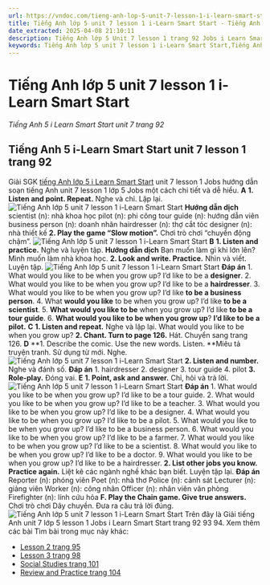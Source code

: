 ```yaml
---
url: https://vndoc.com/tieng-anh-lop-5-unit-7-lesson-1-i-learn-smart-start-338540
title: Tiếng Anh lớp 5 unit 7 lesson 1 i-Learn Smart Start - Tiếng Anh 5 i Learn Smart Start unit 7 trang 92 - VnDoc.com
date_extracted: 2025-04-08 21:10:11
description: Tiếng Anh lớp 5 Unit 7 lesson 1 trang 92 Jobs i Learn Smart Start bao gồm hướng dẫn giải SGK tiếng Anh 5 Smart Start Unit 7 Jobs lesson 1.
keywords: Tiếng Anh lớp 5 unit 7 lesson 1 i-Learn Smart Start,Tiếng Anh lớp 5 unit 7 lesson 1,tiếng anh lớp 5 i learn smart start unit 7 lesson 1,Tiếng Anh 5 i learn smart start unit 7 lesson 1,unit 7 lớp 5 smart start,tiếng anh 5 smart start unit 7 lesson 1,tiếng anh lớp 5 smart start unit 7,unit 7 lesson 1 lớp 5,unit 7 lớp 5 lesson 1,Tiếng Anh lớp 5 unit 7 lesson 1 trang 92,tiếng anh lớp 5 unit 7 jobs lesson 1,tiếng anh 5 unit 7 jobs lesson 1
---
```


# Tiếng Anh lớp 5 unit 7 lesson 1 i-Learn Smart Start
 _Tiếng Anh 5 i Learn Smart Start unit 7 trang 92_
## Tiếng Anh 5 i-Learn Smart Start unit 7 lesson 1 trang 92
Giải SGK [tiếng Anh lớp 5 i Learn Smart Start](<https://vndoc.com/giai-bai-tap-i-learn-smart-start5>) unit 7 lesson 1 Jobs hướng dẫn soạn tiếng Anh unit 7 lesson 1 lớp 5 Jobs một cách chi tiết và dễ hiểu.
**A**
**1\. Listen and point. Repeat.** Nghe và chỉ. Lặp lại.
![Tiếng Anh lớp 5 unit 7 lesson 1 i-Learn Smart Start](https://i.vdoc.vn/data/image/2025/03/15/tieng-anh-lop-5-unit-7-lesson-1-i-learn-smart-start-1.png)
**Hướng dẫn dịch**
scientist \(n\): nhà khoa học
pilot \(n\): phi công
tour guide \(n\): hướng dẫn viên
business person \(n\): doanh nhân
hairdresser \(n\): thợ cắt tóc
designer \(n\): nhà thiết kế
**2\. Play the game “Slow motion”.** Chơi trò chơi “chuyển động chậm”.
![Tiếng Anh lớp 5 unit 7 lesson 1 i-Learn Smart Start](https://i.vdoc.vn/data/image/2025/03/15/tieng-anh-lop-5-unit-7-lesson-1-i-learn-smart-start-2.png)
**B**
**1\. Listen and practice.** Nghe và luyện tập.
**Hướng dẫn dịch**
Bạn muốn làm gì khi lớn lên?
Mình muốn làm nhà khoa học.
**2\. Look and write. Practice.** Nhìn và viết. Luyện tập.
![Tiếng Anh lớp 5 unit 7 lesson 1 i-Learn Smart Start](https://i.vdoc.vn/data/image/2025/03/15/tieng-anh-lop-5-unit-7-lesson-1-i-learn-smart-start-3.png)
**Đáp án**
1.
What would you like to be when you grow up?
I’d like to be a **designer**.
2.
What would you like to be when you grow up?
I’d like to be a **hairdresser**.
3.
What would you like to be when you grow up?
I’d like **to be a business person**.
4.
What **would you like** to be when you grow up?
I’d like **to be a scientist**.
5.
**What would you like to be** when you grow up?
I’d like **to be a tour guide**.
6.
**What would you like to be when you grow up**?
**I’d like to be a pilot.**
**C**
**1\. Listen and repeat.** Nghe và lặp lại.
What would you like to be when you grow up?
**2\. Chant. Turn to page 126.** Hát. Chuyển sang trang 126.
**D**
**1\. Describe the comic. Use the new words. Listen. **Miêu tả truyện tranh. Sử dụng từ mới. Nghe.
![Tiếng Anh lớp 5 unit 7 lesson 1 i-Learn Smart Start](https://i.vdoc.vn/data/image/2025/03/15/tieng-anh-lop-5-unit-7-lesson-1-i-learn-smart-start-4.png)
**2\. Listen and number.** Nghe và đánh số.
**Đáp án**
1\. hairdresser
2\. designer
3\. tour guide
4\. pilot
**3\. Role-play.** Đóng vai.
**E**
**1\. Point, ask and answer.** Chỉ, hỏi và trả lời.
![Tiếng Anh lớp 5 unit 7 lesson 1 i-Learn Smart Start](https://i.vdoc.vn/data/image/2025/03/15/tieng-anh-lop-5-unit-7-lesson-1-i-learn-smart-start-5.png)
**Đáp án**
1.
What would you like to be when you grow up?
I’d like to be a tour guide.
2.
What would you like to be when you grow up?
I’d like to be a teacher.
3.
What would you like to be when you grow up?
I’d like to be a designer.
4.
What would you like to be when you grow up?
I’d like to be a pilot.
5.
What would you like to be when you grow up?
I’d like to be a business person.
6.
What would you like to be when you grow up?
I’d like to be a farmer.
7.
What would you like to be when you grow up?
I’d like to be a scientist.
8.
What would you like to be when you grow up?
I’d like to be a doctor.
9.
What would you like to be when you grow up?
I’d like to be a hairdresser.
**2\. List other jobs you know. Practice again.** Liệt kê các ngành nghề khác bạn biết. Luyện tập lại.
**Đáp án**
Reporter \(n\): phóng viên
Poet \(n\): nhà thơ
Police \(n\): cảnh sát
Lecturer \(n\): giảng viên
Worker \(n\): công nhân
Officer \(n\): nhân viên văn phòng
Firefighter \(n\): lính cứu hỏa
**F. Play the Chain game. Give true answers.** Chơi trò chơi Dây chuyền. Đưa ra câu trả lời đúng.
![Tiếng Anh lớp 5 unit 7 lesson 1 i-Learn Smart Start](https://i.vdoc.vn/data/image/2025/03/15/tieng-anh-lop-5-unit-7-lesson-1-i-learn-smart-start-6.png)
Trên đây là Giải tiếng Anh unit 7 lớp 5 lesson 1 Jobs i Learn Smart Start trang 92 93 94.
Xem thêm các bài Tìm bài trong mục này khác:
  * [Lesson 2 trang 95](</tieng-anh-lop-5-unit-7-lesson-2-i-learn-smart-start-338547>)
  * [Lesson 3 trang 98](</tieng-anh-lop-5-unit-7-lesson-3-i-learn-smart-start-338552>)
  * [Social Studies trang 101](</tieng-anh-lop-5-unit-7-social-studies-i-learn-smart-start-338563>)
  * [Review and Practice trang 104](</tieng-anh-lop-5-unit-7-review-and-practice-i-learn-smart-start-338567>)

